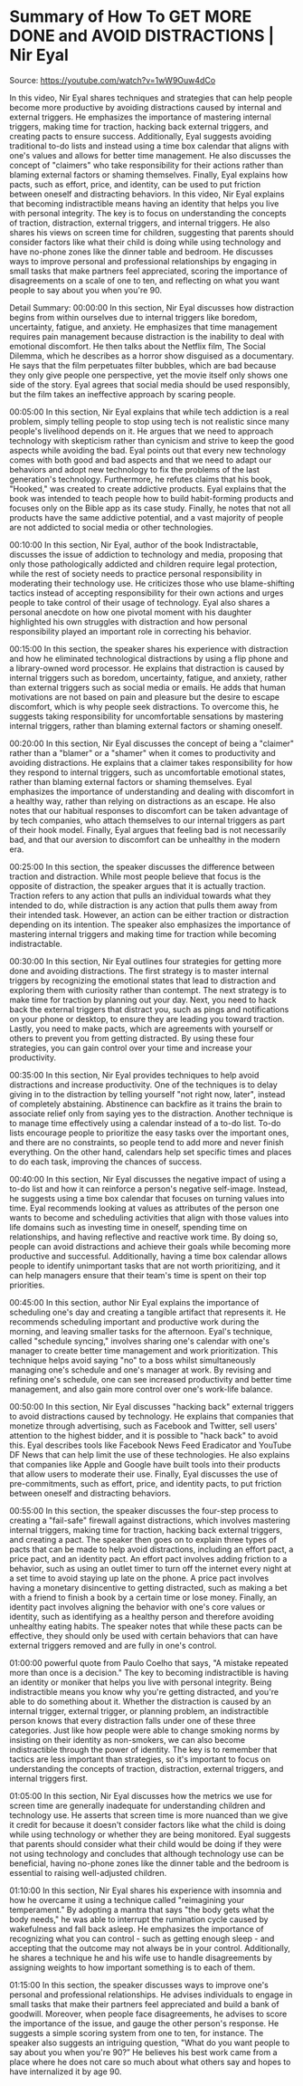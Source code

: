 # Summary of How To GET MORE DONE and AVOID DISTRACTIONS | Nir Eyal

Source: https://youtube.com/watch?v=1wW9Ouw4dCo

In this video, Nir Eyal shares techniques and strategies that can help people become more productive by avoiding distractions caused by internal and external triggers. He emphasizes the importance of mastering internal triggers, making time for traction, hacking back external triggers, and creating pacts to ensure success. Additionally, Eyal suggests avoiding traditional to-do lists and instead using a time box calendar that aligns with one's values and allows for better time management. He also discusses the concept of "claimers" who take responsibility for their actions rather than blaming external factors or shaming themselves. Finally, Eyal explains how pacts, such as effort, price, and identity, can be used to put friction between oneself and distracting behaviors.
In this video, Nir Eyal explains that becoming indistractible means having an identity that helps you live with personal integrity. The key is to focus on understanding the concepts of traction, distraction, external triggers, and internal triggers. He also shares his views on screen time for children, suggesting that parents should consider factors like what their child is doing while using technology and have no-phone zones like the dinner table and bedroom. He discusses ways to improve personal and professional relationships by engaging in small tasks that make partners feel appreciated, scoring the importance of disagreements on a scale of one to ten, and reflecting on what you want people to say about you when you're 90.

Detail Summary: 
00:00:00
In this section, Nir Eyal discusses how distraction begins from within ourselves due to internal triggers like boredom, uncertainty, fatigue, and anxiety. He emphasizes that time management requires pain management because distraction is the inability to deal with emotional discomfort. He then talks about the Netflix film, The Social Dilemma, which he describes as a horror show disguised as a documentary. He says that the film perpetuates filter bubbles, which are bad because they only give people one perspective, yet the movie itself only shows one side of the story. Eyal agrees that social media should be used responsibly, but the film takes an ineffective approach by scaring people.

00:05:00
In this section, Nir Eyal explains that while tech addiction is a real problem, simply telling people to stop using tech is not realistic since many people's livelihood depends on it. He argues that we need to approach technology with skepticism rather than cynicism and strive to keep the good aspects while avoiding the bad. Eyal points out that every new technology comes with both good and bad aspects and that we need to adapt our behaviors and adopt new technology to fix the problems of the last generation's technology. Furthermore, he refutes claims that his book, "Hooked," was created to create addictive products. Eyal explains that the book was intended to teach people how to build habit-forming products and focuses only on the Bible app as its case study. Finally, he notes that not all products have the same addictive potential, and a vast majority of people are not addicted to social media or other technologies.

00:10:00
In this section, Nir Eyal, author of the book Indistractable, discusses the issue of addiction to technology and media, proposing that only those pathologically addicted and children require legal protection, while the rest of society needs to practice personal responsibility in moderating their technology use. He criticizes those who use blame-shifting tactics instead of accepting responsibility for their own actions and urges people to take control of their usage of technology. Eyal also shares a personal anecdote on how one pivotal moment with his daughter highlighted his own struggles with distraction and how personal responsibility played an important role in correcting his behavior.

00:15:00
In this section, the speaker shares his experience with distraction and how he eliminated technological distractions by using a flip phone and a library-owned word processor. He explains that distraction is caused by internal triggers such as boredom, uncertainty, fatigue, and anxiety, rather than external triggers such as social media or emails. He adds that human motivations are not based on pain and pleasure but the desire to escape discomfort, which is why people seek distractions. To overcome this, he suggests taking responsibility for uncomfortable sensations by mastering internal triggers, rather than blaming external factors or shaming oneself.

00:20:00
In this section, Nir Eyal discusses the concept of being a "claimer" rather than a "blamer" or a "shamer" when it comes to productivity and avoiding distractions. He explains that a claimer takes responsibility for how they respond to internal triggers, such as uncomfortable emotional states, rather than blaming external factors or shaming themselves. Eyal emphasizes the importance of understanding and dealing with discomfort in a healthy way, rather than relying on distractions as an escape. He also notes that our habitual responses to discomfort can be taken advantage of by tech companies, who attach themselves to our internal triggers as part of their hook model. Finally, Eyal argues that feeling bad is not necessarily bad, and that our aversion to discomfort can be unhealthy in the modern era.

00:25:00
In this section, the speaker discusses the difference between traction and distraction. While most people believe that focus is the opposite of distraction, the speaker argues that it is actually traction. Traction refers to any action that pulls an individual towards what they intended to do, while distraction is any action that pulls them away from their intended task. However, an action can be either traction or distraction depending on its intention. The speaker also emphasizes the importance of mastering internal triggers and making time for traction while becoming indistractable.

00:30:00
In this section, Nir Eyal outlines four strategies for getting more done and avoiding distractions. The first strategy is to master internal triggers by recognizing the emotional states that lead to distraction and exploring them with curiosity rather than contempt. The next strategy is to make time for traction by planning out your day. Next, you need to hack back the external triggers that distract you, such as pings and notifications on your phone or desktop, to ensure they are leading you toward traction. Lastly, you need to make pacts, which are agreements with yourself or others to prevent you from getting distracted. By using these four strategies, you can gain control over your time and increase your productivity.

00:35:00
In this section, Nir Eyal provides techniques to help avoid distractions and increase productivity. One of the techniques is to delay giving in to the distraction by telling yourself "not right now, later", instead of completely abstaining. Abstinence can backfire as it trains the brain to associate relief only from saying yes to the distraction. Another technique is to manage time effectively using a calendar instead of a to-do list. To-do lists encourage people to prioritize the easy tasks over the important ones, and there are no constraints, so people tend to add more and never finish everything. On the other hand, calendars help set specific times and places to do each task, improving the chances of success.

00:40:00
In this section, Nir Eyal discusses the negative impact of using a to-do list and how it can reinforce a person's negative self-image. Instead, he suggests using a time box calendar that focuses on turning values into time. Eyal recommends looking at values as attributes of the person one wants to become and scheduling activities that align with those values into life domains such as investing time in oneself, spending time on relationships, and having reflective and reactive work time. By doing so, people can avoid distractions and achieve their goals while becoming more productive and successful. Additionally, having a time box calendar allows people to identify unimportant tasks that are not worth prioritizing, and it can help managers ensure that their team's time is spent on their top priorities.

00:45:00
In this section, author Nir Eyal explains the importance of scheduling one's day and creating a tangible artifact that represents it. He recommends scheduling important and productive work during the morning, and leaving smaller tasks for the afternoon. Eyal's technique, called "schedule syncing," involves sharing one's calendar with one's manager to create better time management and work prioritization. This technique helps avoid saying "no" to a boss whilst simultaneously managing one's schedule and one's manager at work. By revising and refining one's schedule, one can see increased productivity and better time management, and also gain more control over one's work-life balance.

00:50:00
In this section, Nir Eyal discusses "hacking back" external triggers to avoid distractions caused by technology. He explains that companies that monetize through advertising, such as Facebook and Twitter, sell users' attention to the highest bidder, and it is possible to "hack back" to avoid this. Eyal describes tools like Facebook News Feed Eradicator and YouTube DF News that can help limit the use of these technologies. He also explains that companies like Apple and Google have built tools into their products that allow users to moderate their use. Finally, Eyal discusses the use of pre-commitments, such as effort, price, and identity pacts, to put friction between oneself and distracting behaviors.

00:55:00
In this section, the speaker discusses the four-step process to creating a "fail-safe" firewall against distractions, which involves mastering internal triggers, making time for traction, hacking back external triggers, and creating a pact. The speaker then goes on to explain three types of pacts that can be made to help avoid distractions, including an effort pact, a price pact, and an identity pact. An effort pact involves adding friction to a behavior, such as using an outlet timer to turn off the internet every night at a set time to avoid staying up late on the phone. A price pact involves having a monetary disincentive to getting distracted, such as making a bet with a friend to finish a book by a certain time or lose money. Finally, an identity pact involves aligning the behavior with one's core values or identity, such as identifying as a healthy person and therefore avoiding unhealthy eating habits. The speaker notes that while these pacts can be effective, they should only be used with certain behaviors that can have external triggers removed and are fully in one's control.

01:00:00
powerful quote from Paulo Coelho that says, "A mistake repeated more than once is a decision." The key to becoming indistractible is having an identity or moniker that helps you live with personal integrity. Being indistractible means you know why you're getting distracted, and you're able to do something about it. Whether the distraction is caused by an internal trigger, external trigger, or planning problem, an indistractible person knows that every distraction falls under one of these three categories. Just like how people were able to change smoking norms by insisting on their identity as non-smokers, we can also become indistractible through the power of identity. The key is to remember that tactics are less important than strategies, so it's important to focus on understanding the concepts of traction, distraction, external triggers, and internal triggers first.

01:05:00
In this section, Nir Eyal discusses how the metrics we use for screen time are generally inadequate for understanding children and technology use. He asserts that screen time is more nuanced than we give it credit for because it doesn't consider factors like what the child is doing while using technology or whether they are being monitored. Eyal suggests that parents should consider what their child would be doing if they were not using technology and concludes that although technology use can be beneficial, having no-phone zones like the dinner table and the bedroom is essential to raising well-adjusted children.

01:10:00
In this section, Nir Eyal shares his experience with insomnia and how he overcame it using a technique called "reimagining your temperament." By adopting a mantra that says "the body gets what the body needs," he was able to interrupt the rumination cycle caused by wakefulness and fall back asleep. He emphasizes the importance of recognizing what you can control - such as getting enough sleep - and accepting that the outcome may not always be in your control. Additionally, he shares a technique he and his wife use to handle disagreements by assigning weights to how important something is to each of them.

01:15:00
In this section, the speaker discusses ways to improve one's personal and professional relationships. He advises individuals to engage in small tasks that make their partners feel appreciated and build a bank of goodwill. Moreover, when people face disagreements, he advises to score the importance of the issue, and gauge the other person's response. He suggests a simple scoring system from one to ten, for instance. The speaker also suggests an intriguing question, "What do you want people to say about you when you're 90?” He believes his best work came from a place where he does not care so much about what others say and hopes to have internalized it by age 90.

